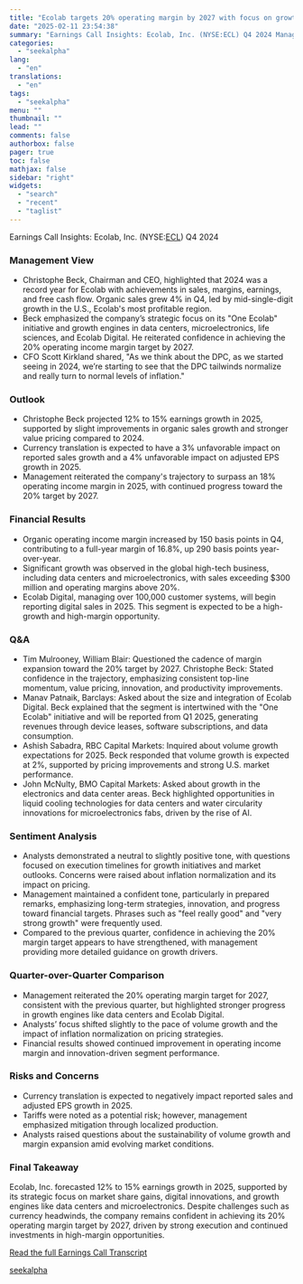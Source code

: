 ```yaml
---
title: "Ecolab targets 20% operating margin by 2027 with focus on growth engines and digital expansion"
date: "2025-02-11 23:54:38"
summary: "Earnings Call Insights: Ecolab, Inc. (NYSE:ECL) Q4 2024 Management View Christophe Beck, Chairman and CEO, highlighted that 2024 was a record year for Ecolab with achievements in sales, margins, earnings, and free cash flow. Organic sales grew 4% in Q4, led by mid-single-digit growth in the U.S., Ecolab's most profitable..."
categories:
  - "seekalpha"
lang:
  - "en"
translations:
  - "en"
tags:
  - "seekalpha"
menu: ""
thumbnail: ""
lead: ""
comments: false
authorbox: false
pager: true
toc: false
mathjax: false
sidebar: "right"
widgets:
  - "search"
  - "recent"
  - "taglist"
---
```


Earnings Call Insights: Ecolab, Inc. (NYSE:[ECL](https://seekingalpha.com/symbol/ECL "Ecolab Inc.")) Q4 2024

### Management View

* Christophe Beck, Chairman and CEO, highlighted that 2024 was a record year for Ecolab with achievements in sales, margins, earnings, and free cash flow. Organic sales grew 4% in Q4, led by mid-single-digit growth in the U.S., Ecolab's most profitable region.
* Beck emphasized the company’s strategic focus on its "One Ecolab" initiative and growth engines in data centers, microelectronics, life sciences, and Ecolab Digital. He reiterated confidence in achieving the 20% operating income margin target by 2027.
* CFO Scott Kirkland shared, "As we think about the DPC, as we started seeing in 2024, we’re starting to see that the DPC tailwinds normalize and really turn to normal levels of inflation."

### Outlook

* Christophe Beck projected 12% to 15% earnings growth in 2025, supported by slight improvements in organic sales growth and stronger value pricing compared to 2024.
* Currency translation is expected to have a 3% unfavorable impact on reported sales growth and a 4% unfavorable impact on adjusted EPS growth in 2025.
* Management reiterated the company's trajectory to surpass an 18% operating income margin in 2025, with continued progress toward the 20% target by 2027.

### Financial Results

* Organic operating income margin increased by 150 basis points in Q4, contributing to a full-year margin of 16.8%, up 290 basis points year-over-year.
* Significant growth was observed in the global high-tech business, including data centers and microelectronics, with sales exceeding $300 million and operating margins above 20%.
* Ecolab Digital, managing over 100,000 customer systems, will begin reporting digital sales in 2025. This segment is expected to be a high-growth and high-margin opportunity.

### Q&A

* Tim Mulrooney, William Blair: Questioned the cadence of margin expansion toward the 20% target by 2027. Christophe Beck: Stated confidence in the trajectory, emphasizing consistent top-line momentum, value pricing, innovation, and productivity improvements.
* Manav Patnaik, Barclays: Asked about the size and integration of Ecolab Digital. Beck explained that the segment is intertwined with the "One Ecolab" initiative and will be reported from Q1 2025, generating revenues through device leases, software subscriptions, and data consumption.
* Ashish Sabadra, RBC Capital Markets: Inquired about volume growth expectations for 2025. Beck responded that volume growth is expected at 2%, supported by pricing improvements and strong U.S. market performance.
* John McNulty, BMO Capital Markets: Asked about growth in the electronics and data center areas. Beck highlighted opportunities in liquid cooling technologies for data centers and water circularity innovations for microelectronics fabs, driven by the rise of AI.

### Sentiment Analysis

* Analysts demonstrated a neutral to slightly positive tone, with questions focused on execution timelines for growth initiatives and market outlooks. Concerns were raised about inflation normalization and its impact on pricing.
* Management maintained a confident tone, particularly in prepared remarks, emphasizing long-term strategies, innovation, and progress toward financial targets. Phrases such as "feel really good" and "very strong growth" were frequently used.
* Compared to the previous quarter, confidence in achieving the 20% margin target appears to have strengthened, with management providing more detailed guidance on growth drivers.

### Quarter-over-Quarter Comparison

* Management reiterated the 20% operating margin target for 2027, consistent with the previous quarter, but highlighted stronger progress in growth engines like data centers and Ecolab Digital.
* Analysts’ focus shifted slightly to the pace of volume growth and the impact of inflation normalization on pricing strategies.
* Financial results showed continued improvement in operating income margin and innovation-driven segment performance.

### Risks and Concerns

* Currency translation is expected to negatively impact reported sales and adjusted EPS growth in 2025.
* Tariffs were noted as a potential risk; however, management emphasized mitigation through localized production.
* Analysts raised questions about the sustainability of volume growth and margin expansion amid evolving market conditions.

### Final Takeaway

Ecolab, Inc. forecasted 12% to 15% earnings growth in 2025, supported by its strategic focus on market share gains, digital innovations, and growth engines like data centers and microelectronics. Despite challenges such as currency headwinds, the company remains confident in achieving its 20% operating margin target by 2027, driven by strong execution and continued investments in high-margin opportunities.

[Read the full Earnings Call Transcript](https://seekingalpha.com/symbol/ECL/earnings/transcripts)

[seekalpha](https://seekingalpha.com/news/4406395-ecolab-targets-20-percent-operating-margin-by-2027-with-focus-on-growth-engines-and-digital)
